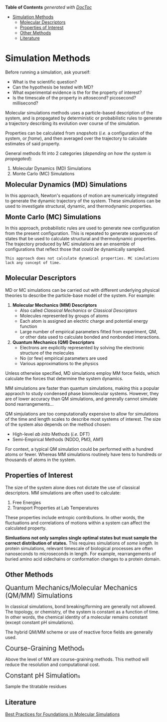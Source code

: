<!-- START doctoc generated TOC please keep comment here to allow auto update -->
<!-- DON'T EDIT THIS SECTION, INSTEAD RE-RUN doctoc TO UPDATE -->
**Table of Contents**  *generated with [DocToc](https://github.com/thlorenz/doctoc)*

- [Simulation Methods](#simulation-methods)
  - [Molecular Descriptors](#molecular-descriptors)
  - [Properties of Interest](#properties-of-interest)
  - [Other Methods](#other-methods)
  - [Literature](#literature)

<!-- END doctoc generated TOC please keep comment here to allow auto update -->

# Simulation Methods

Before running a simulation, ask yourself:

- What is the scientific question?
- Can the hypothesis be tested with MD?
- What experimental evidence is the for the property of interest?
- Is the timescale of the property in attosecond? picosecond? millisecond?

Molecular simulations methods uses a particle-based description of the system, and is propagated by deterministic or probabilistic rules to generate a trajectory describing its evolution over course of the simulation.

Properties can be calculated from *snapshots* (*i.e.* a configuration of the system, or *frame*), and then averaged over the trajectory to calculate estimates of said property.

General methods fit into 2 categories (*depending on how the system is propagated*):

1. Molecular Dynamics (MD) Simulations
2. Monte Carlo (MC) Simulations


<span style="font-size:1.5em;">**Molecular Dynamics (MD) Simulations**</span>

In this approach, Newton's equations of motion are numerically integrated to generate the dynamic trajectory of the system. These simulations can be used to investigate structural, dynamic, and thermodynamic properties.


<span style="font-size:1.5em;">**Monte Carlo (MC) Simulations**</span>

In this approach, probabilistic rules are used to generate new configuration from the present configuration. This is repeated to generate sequences of states that be used to calculate structural and thermodynamic properties. The trajectory produced by MC simulations are an ensemble of configurations that reflect those that *could be* dynamically sampled.

```{note}
This approach does not calculate dynamical properties. MC simulations lack any concept of time.
```


## Molecular Descriptors

MD or MC simulations can be carried out with different underlying physical theories to describe the particle-base model of the system. For example:

1. **Molecular Mechanics (MM) Descriptors**
    - Also called *Classical Mechanics* or *Classical Descriptors*
    - Molecules represented by groups of atoms
    - Each atom is assigned an electric charge and potential energy function
    - Large number of empirical parameters fitted from experiment, QM, or other data used to calculate bonded and nonbonded interactions.
2. **Quantum Mechanics (QM) Descriptors**
    - Electrons are explicitly represented by solving the electronic structure of the molecules
    - No (or few) empirical parameters are used
    - Various approximations to the physics

Unless otherwise specified, MD simulations employ MM force fields, which calculate the forces that determine the system dynamics.

MM simulations are faster than quantum simulations, making this a popular appraoch to study condensed phase biomolecular systems. However, they are of lower accuracy than QM simulations, and generally cannot simulate bond rearrangements...

QM simjulations are too computationally expensive to allow for simulations of the time and length scales to describe most systems of interest. The size of the system also depends on the method chosen:

- High-level *ab inito* Methods (*i.e.* DFT)
- Semi-Empirical Methods (NDDO, PM3, AM1)

For context, a typical QM simulation could be performed with a hundred atoms or fewer. Whereas MM simulations routinely have tens to hundreds or thousands of atoms in the system.

## Properties of Interest

The size of the system alone does not dictate the use of classical descriptors. MM simulations are often used to calculate:

1. Free Energies 
2. Transport Properties at Lab Temperatures

These properties include entropic contributions. In other words, the fluctuations and correlations of motions within a system can affect the calculated property.

**Simluations not only samples single optimal states but must sample the correct distribution of states.** This requires simulations of *some length.* In protein simulations, relevant timescale of biological processes are often nanoseconds to microseconds in length. For example, rearrangements of buried amino acid sidechains or conformation changes to a protein domain.


## Other Methods

<span style="font-size:1.5em;">Quantum Mechanics/Molecular Mechanics (QM/MM) Simulations</span>

In classical simulations, bond breaking/forming are generally not allowed. The topology, or chemistry, of the system is constant as a function of time. In other words, the chemical identity of a molecular remains constant (except constant pH simulations). 

The hybrid QM/MM scheme or use of reactive force fields are generally used.


<span style="font-size:1.5em;">Course-Graining Method</span>s

Above the level of MM are course-graining methods. This method will reduce the resolution and computational cost.


<span style="font-size:1.5em;">Constant pH Simulation</span>s

Sample the titratable residues


## Literature

[Best Practices for Foundations in Molecular Simulations](https://doi.org/10.33011/livecoms.1.1.5957)

